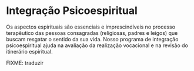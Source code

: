 # Integração Psicoespiritual

Os aspectos espirituais são essenciais e imprescindíveis no processo
terapêutico das pessoas consagradas (religiosas, padres e leigos) que buscam
resgatar o sentido da sua vida. Nosso programa de integração psicoespiritual
ajuda na avaliação da realização vocacional e na revisão do itinerário
espiritual.

FIXME: traduzir
